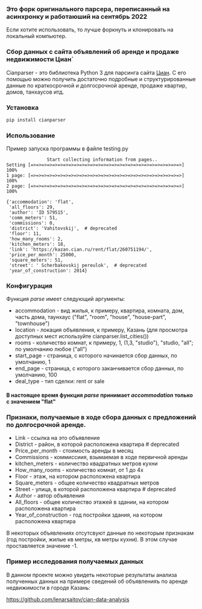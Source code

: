 ### Это форк оригинального парсера, переписанный на асинхронку и работаюший на сентябрь 2022
Если хотите использовать, то лучше форкнуть и клонировать на локальный компьютер.
### Сбор данных с сайта объявлений об аренде и продаже недвижимости Циан`

Cianparser - это библиотека Python 3 для парсинга сайта  [Циан](http://cian.ru).
С его помощью можно получить достаточно подробные и структурированные данные по краткосрочной и долгосрочной аренде, продаже квартир, домов, танхаусов итд.

### Установка
```python
pip install cianparser
```

### Использование

Пример запуска программы в файле testing.py


```
               Start collecting information from pages..
Setting [=>=>=>=>=>=>=>=>=>=>=>=>=>=>=>=>=>=>=>=>=>=>=>=>=>=>=>=>] 100%
1 page: [=>=>=>=>=>=>=>=>=>=>=>=>=>=>=>=>=>=>=>=>=>=>=>=>=>=>=>=>] 100%
2 page: [=>=>=>=>=>=>=>=>=>=>=>=>=>=>=>=>=>=>=>=>=>=>=>=>=>=>=>=>] 100%

{'accommodation': 'flat',
 'all_floors': 29,
 'author': 'ID 579515',
 'comm_meters': 51,
 'commissions': 0,
 'district': 'Vahitovskij',  # deprecated
 'floor': 11,
 'how_many_rooms': 2,
 'kitchen_meters': 18,
 'link': 'https://kazan.cian.ru/rent/flat/260751194/',
 'price_per_month': 25000,
 'square_meters': 51,
 'street': ' Scherbakovskij pereulok',  # deprecated
 'year_of_construction': 2014}
```

### Конфигурация
Функция *parse* имеет следующий аргументы:
* accommodation - вид жилья, к примеру, квартира, комната, дом, часть дома, таунхаус ("flat", "room", "house", "house-part", "townhouse")
* location - локация объявления, к примеру, Казань (для просмотра доступных мест используйте cianparser.list_cities())
* rooms - количество комнат, к примеру, 1, (1,3, "studio"), "studio, "all"; по умолчанию любое ("all")
* start_page - страница, с которого начинается сбор данных, по умолчанию, 1
* end_page - страница, с которого заканчивается сбор данных, по умолчанию, 100
* deal_type - тип сделки: rent or sale
#### В настоящее время функция *parse* принимает *accommodation* только с значением "flat"

### Признаки, получаемые в ходе сбора данных с предложений по долгосрочной аренде.
* Link - ссылка на это объявление
* District - район, в которой расположена квартира  # deprecated
* Price_per_month - стоимость аренды в месяц
* Commissions - коммиссиия, взымаемая в ходе первичной аренды
* kitchen_meters - количество квадратных метров кухни
* How_many_rooms - количество комнат, от 1 до 4х
* Floor - этаж, на котором расположена квартира
* Square_meters - общее количество квадратных метров
* Street - улица, в которой расположена квартира  # deprecated
* Author - автор объявления
* All_floors - общее количество этажей в здании, на котором расположена квартира
* Year_of_construction - год постройки здания, на котором расположена квартира

В некоторых объявлениях отсутсвуют данные по некоторым признакам (год постройки, жилые кв метры, кв метры кухни).
В этом случае проставляется значение -1.

### Пример исследования получаемых данных
В данном проекте можно увидеть некоторые результаты анализа полученных данных на примере сведений об объявленияъ по аренде недвижимости в городе Казань:

https://github.com/lenarsaitov/cian-data-analysis
